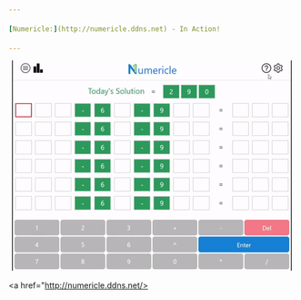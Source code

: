 ```yaml
---

[Numericle:](http://numericle.ddns.net) - In Action!
  
---
```


<p align="center">
  <img src="https://github.com/JEllis66/Numericle-Deployment/blob/master/numericleTutorial.gif" alt="animated" />
</p>

<a href="http://numericle.ddns.net/>
